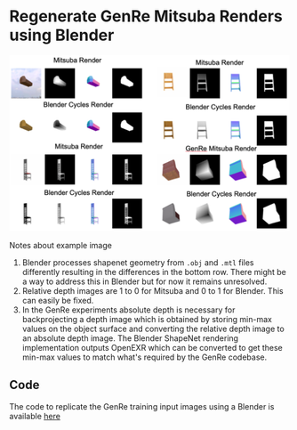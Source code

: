 # Regenerate GenRe Mitsuba Renders using Blender

![alt text](img/rendering_comparison.png)

Notes about example image
1. Blender processes shapenet geometry from `.obj` and `.mtl` files differently resulting in the differences in the bottom row. There might be a way to address this in Blender but for now it remains unresolved.
2. Relative depth images are 1 to 0 for Mitsuba and 0 to 1 for Blender. This can easily be fixed.
3. In the GenRe experiments absolute depth is necessary for backprojecting a depth image which is obtained by storing min-max values on the object surface and converting the relative depth image to an absolute depth image. The Blender ShapeNet rendering implementation outputs OpenEXR which can be converted to get these min-max values to match what's required by the GenRe codebase.

## Code

The code to replicate the GenRe training input images using a Blender is available [here](link-to-code)

